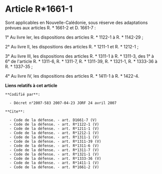 # Article R*1661-1

Sont applicables en Nouvelle-Calédonie, sous réserve des adaptations prévues aux articles R. * 1661-2 et D. 1661-7 : 

1° Au livre Ier, les dispositions des articles R. * 1122-1 à R. * 1142-29 ; 

2° Au livre II, les dispositions des articles R. * 1211-1 et R. * 1212-1 ; 

3° Au livre III, les dispositions des articles R. * 1311-1 à R. * 1311-3, des 1° à 6° de l'article R. * 1311-6, R. * 1311-7,
R. * 1311-39, R. * 1321-1, R. * 1333-36 à R. * 1337-35 ; 

4° Au livre IV, les dispositions des articles R. * 1411-1 à R. * 1422-4.

**Liens relatifs à cet article**

	**Codifié par**:

	  - Décret n°2007-583 2007-04-23 JORF 24 avril 2007

	**Cite**:

	  - Code de la défense. - art. D1661-7 (V)
	  - Code de la défense. - art. R*1122-1 (V)
	  - Code de la défense. - art. R*1211-1 (V)
	  - Code de la défense. - art. R*1212-1 (V)
	  - Code de la défense. - art. R*1311-1 (V)
	  - Code de la défense. - art. R*1311-39 (V)
	  - Code de la défense. - art. R*1311-6 (V)
	  - Code de la défense. - art. R*1311-7 (V)
	  - Code de la défense. - art. R*1321-1 (V)
	  - Code de la défense. - art. R*1333-36 (V)
	  - Code de la défense. - art. R*1411-1 (V)
	  - Code de la défense. - art. R*1661-2 (V)
